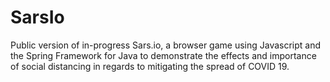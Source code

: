 # SarsIo
Public version of in-progress Sars.io, a browser game using Javascript and the Spring Framework for Java to demonstrate the effects and importance of social distancing in regards to mitigating the spread of COVID 19.

